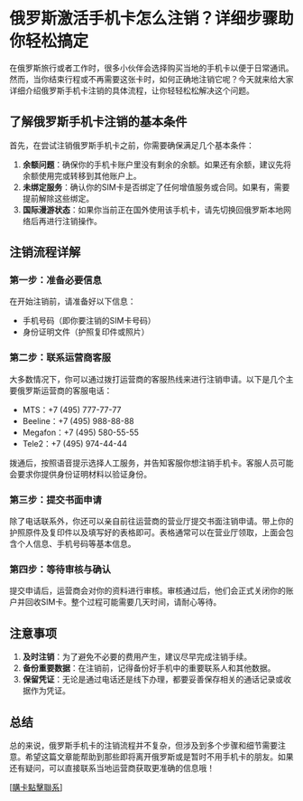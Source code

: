 # 俄罗斯激活手机卡怎么注销？详细步骤助你轻松搞定

在俄罗斯旅行或者工作时，很多小伙伴会选择购买当地的手机卡以便于日常通讯。然而，当你结束行程或不再需要这张卡时，如何正确地注销它呢？今天就来给大家详细介绍俄罗斯手机卡注销的具体流程，让你轻轻松松解决这个问题。

## 了解俄罗斯手机卡注销的基本条件

首先，在尝试注销俄罗斯手机卡之前，你需要确保满足几个基本条件：

1. **余额问题**：确保你的手机卡账户里没有剩余的余额。如果还有余额，建议先将余额使用完或转移到其他账户上。
2. **未绑定服务**：确认你的SIM卡是否绑定了任何增值服务或合同。如果有，需要提前解除这些绑定。
3. **国际漫游状态**：如果你当前正在国外使用该手机卡，请先切换回俄罗斯本地网络后再进行注销操作。

## 注销流程详解

### 第一步：准备必要信息
在开始注销前，请准备好以下信息：
- 手机号码（即你要注销的SIM卡号码）
- 身份证明文件（护照复印件或照片）

### 第二步：联系运营商客服
大多数情况下，你可以通过拨打运营商的客服热线来进行注销申请。以下是几个主要俄罗斯运营商的客服电话：
- MTS：+7 (495) 777-77-77
- Beeline：+7 (495) 988-88-88
- Megafon：+7 (495) 580-55-55
- Tele2：+7 (495) 974-44-44

拨通后，按照语音提示选择人工服务，并告知客服你想注销手机卡。客服人员可能会要求你提供身份证明材料以验证身份。

### 第三步：提交书面申请
除了电话联系外，你还可以亲自前往运营商的营业厅提交书面注销申请。带上你的护照原件及复印件以及填写好的表格即可。表格通常可以在营业厅领取，上面会包含个人信息、手机号码等基本信息。

### 第四步：等待审核与确认
提交申请后，运营商会对你的资料进行审核。审核通过后，他们会正式关闭你的账户并回收SIM卡。整个过程可能需要几天时间，请耐心等待。

## 注意事项
1. **及时注销**：为了避免不必要的费用产生，建议尽早完成注销手续。
2. **备份重要数据**：在注销前，记得备份好手机中的重要联系人和其他数据。
3. **保留凭证**：无论是通过电话还是线下办理，都要妥善保存相关的通话记录或收据作为凭证。

## 总结
总的来说，俄罗斯手机卡的注销流程并不复杂，但涉及到多个步骤和细节需要注意。希望这篇文章能帮助到那些即将离开俄罗斯或是暂时不用手机卡的朋友。如果还有疑问，可以直接联系当地运营商获取更准确的信息哦！

[[購卡點擊聯系](https://t.me/s/SXDXQF)]